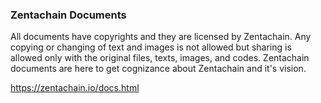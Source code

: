 ### Zentachain Documents

All documents have copyrights and they are licensed by Zentachain. Any copying or changing of text and images is not allowed but sharing is allowed only with the original files, texts, images, and codes. Zentachain documents are here to get cognizance about Zentachain and it's vision.

https://zentachain.io/docs.html
